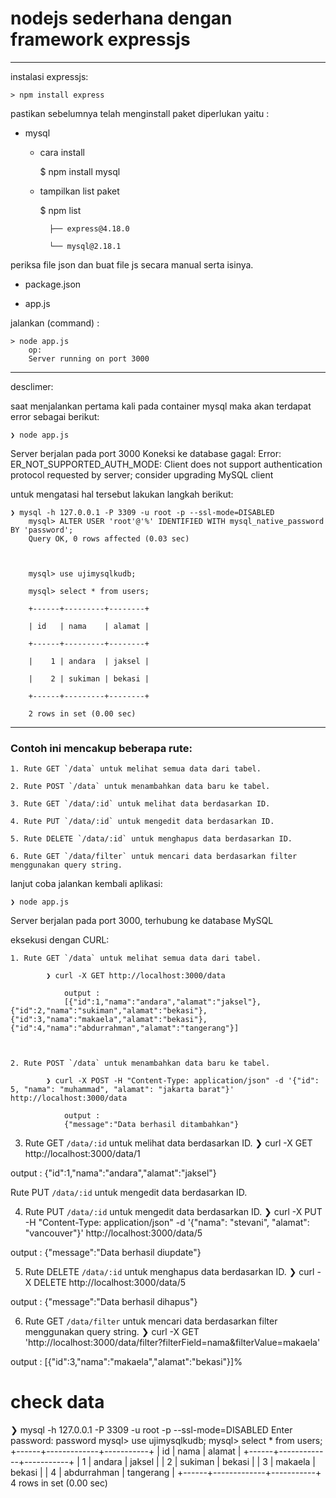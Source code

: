 # nodejs sederhana dengan framework expressjs #

---


instalasi expressjs:

    > npm install express



pastikan sebelumnya telah menginstall paket diperlukan yaitu :

- mysql

    - cara install

        $ npm install mysql

    - tampilkan list paket
    
        $ npm list
  
            ├── express@4.18.0
        
            └── mysql@2.18.1



periksa file json dan buat file js secara manual serta isinya.

- package.json

- app.js



jalankan (command) :

    > node app.js
        op:
        Server running on port 3000




---


desclimer:

saat menjalankan pertama kali pada container mysql maka akan terdapat error sebagai berikut:

    ❯ node app.js


Server berjalan pada port 3000
Koneksi ke database gagal:  Error: ER_NOT_SUPPORTED_AUTH_MODE: Client does not support authentication protocol requested by server; consider upgrading MySQL client

untuk mengatasi hal tersebut lakukan langkah berikut:


    ❯ mysql -h 127.0.0.1 -P 3309 -u root -p --ssl-mode=DISABLED
        mysql> ALTER USER 'root'@'%' IDENTIFIED WITH mysql_native_password BY 'password';
        Query OK, 0 rows affected (0.03 sec)



        mysql> use ujimysqlkudb;
        
        mysql> select * from users;
        
        +------+---------+--------+
        
        | id   | nama    | alamat |
        
        +------+---------+--------+
        
        |    1 | andara  | jaksel |
        
        |    2 | sukiman | bekasi |
        
        +------+---------+--------+
        
        2 rows in set (0.00 sec)

---


### Contoh ini mencakup beberapa rute:
    1. Rute GET `/data` untuk melihat semua data dari tabel.

    2. Rute POST `/data` untuk menambahkan data baru ke tabel.

    3. Rute GET `/data/:id` untuk melihat data berdasarkan ID.

    4. Rute PUT `/data/:id` untuk mengedit data berdasarkan ID.

    5. Rute DELETE `/data/:id` untuk menghapus data berdasarkan ID.

    6. Rute GET `/data/filter` untuk mencari data berdasarkan filter menggunakan query string.



lanjut coba jalankan kembali aplikasi:

    ❯ node app.js


Server berjalan pada port 3000, terhubung ke database MySQL




eksekusi dengan CURL:

    1. Rute GET `/data` untuk melihat semua data dari tabel.

            ❯ curl -X GET http://localhost:3000/data

                output :
                [{"id":1,"nama":"andara","alamat":"jaksel"},{"id":2,"nama":"sukiman","alamat":"bekasi"},{"id":3,"nama":"makaela","alamat":"bekasi"},{"id":4,"nama":"abdurrahman","alamat":"tangerang"}]



    2. Rute POST `/data` untuk menambahkan data baru ke tabel.

            ❯ curl -X POST -H "Content-Type: application/json" -d '{"id": 5, "nama": "muhammad", "alamat": "jakarta barat"}' http://localhost:3000/data

                output :
                {"message":"Data berhasil ditambahkan"}




3. Rute GET `/data/:id` untuk melihat data berdasarkan ID.
❯ curl -X GET http://localhost:3000/data/1

output :
{"id":1,"nama":"andara","alamat":"jaksel"}

Rute PUT `/data/:id` untuk mengedit data berdasarkan ID.




4. Rute PUT `/data/:id` untuk mengedit data berdasarkan ID.
❯ curl -X PUT -H "Content-Type: application/json" -d '{"nama": "stevani", "alamat": "vancouver"}' http://localhost:3000/data/5

output :
{"message":"Data berhasil diupdate"}



5. Rute DELETE `/data/:id` untuk menghapus data berdasarkan ID.
❯ curl -X DELETE http://localhost:3000/data/5

output :
{"message":"Data berhasil dihapus"}



6. Rute GET `/data/filter` untuk mencari data berdasarkan filter menggunakan query string.
❯ curl -X GET 'http://localhost:3000/data/filter?filterField=nama&filterValue=makaela'

output :
[{"id":3,"nama":"makaela","alamat":"bekasi"}]%  




# check data
❯ mysql -h 127.0.0.1 -P 3309 -u root -p --ssl-mode=DISABLED
Enter password: password
mysql> use ujimysqlkudb;
mysql> select * from users;
+------+-------------+-----------+
| id   | nama        | alamat    |
+------+-------------+-----------+
|    1 | andara      | jaksel    |
|    2 | sukiman     | bekasi    |
|    3 | makaela     | bekasi    |
|    4 | abdurrahman | tangerang |
+------+-------------+-----------+
4 rows in set (0.00 sec)

